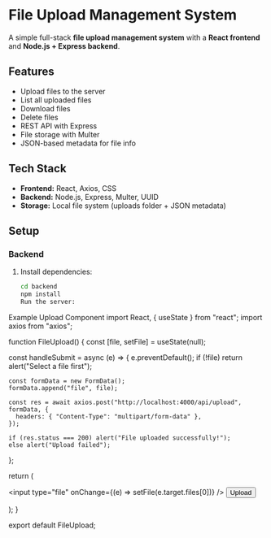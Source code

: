 # File Upload Management System

A simple full-stack **file upload management system** with a **React frontend** and **Node.js + Express backend**.

## Features
- Upload files to the server
- List all uploaded files
- Download files
- Delete files
- REST API with Express
- File storage with Multer
- JSON-based metadata for file info

## Tech Stack
- **Frontend:** React, Axios, CSS
- **Backend:** Node.js, Express, Multer, UUID
- **Storage:** Local file system (uploads folder + JSON metadata)

## Setup

### Backend
1. Install dependencies:
   ```bash
   cd backend
   npm install
   Run the server:

Example Upload Component
import React, { useState } from "react";
import axios from "axios";

function FileUpload() {
  const [file, setFile] = useState(null);

  const handleSubmit = async (e) => {
    e.preventDefault();
    if (!file) return alert("Select a file first");

    const formData = new FormData();
    formData.append("file", file);

    const res = await axios.post("http://localhost:4000/api/upload", formData, {
      headers: { "Content-Type": "multipart/form-data" },
    });

    if (res.status === 200) alert("File uploaded successfully!");
    else alert("Upload failed");
  };

  return (
    <form onSubmit={handleSubmit}>
      <input type="file" onChange={(e) => setFile(e.target.files[0])} />
      <button type="submit">Upload</button>
    </form>
  );
}

export default FileUpload;

